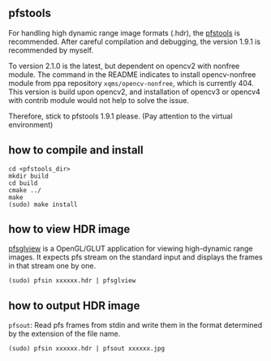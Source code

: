 ## pfstools

For handling high dynamic range image formats (.hdr), the [pfstools](http://pfstools.sourceforge.net/) is recommended. After careful compilation and debugging, the version 1.9.1 is recommended by myself.

To version 2.1.0 is the latest, but dependent on opencv2 with nonfree module. The command in the README indicates to install opencv-nonfree module from ppa repository ```xqms/opencv-nonfree```, which is currently 404. This version is build upon opencv2, and installation of opencv3 or opencv4 with contrib module would not help to solve the issue.

Therefore, stick to pfstools 1.9.1 please. (Pay attention to the virtual environment)

## how to compile and install

```
cd <pfstools_dir>
mkdir build
cd build
cmake ../
make
(sudo) make install
```

## how to view HDR image

[pfsglview](http://pfstools.sourceforge.net/man1/pfsglview.1.html) is a OpenGL/GLUT application for viewing high-dynamic range images. It expects pfs stream on the standard input and displays the frames in that stream one by one.

```
(sudo) pfsin xxxxxx.hdr | pfsglview
```

## how to output HDR image

```pfsout```: Read pfs frames from stdin and write them in the format determined by the extension of the file name. 

```
(sudo) pfsin xxxxxx.hdr | pfsout xxxxxx.jpg
```